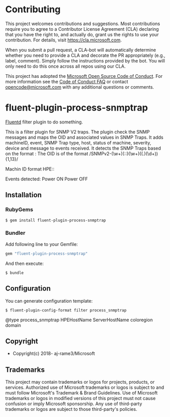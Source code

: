 # Contributing

This project welcomes contributions and suggestions.  Most contributions require you to agree to a
Contributor License Agreement (CLA) declaring that you have the right to, and actually do, grant us
the rights to use your contribution. For details, visit https://cla.microsoft.com.

When you submit a pull request, a CLA-bot will automatically determine whether you need to provide
a CLA and decorate the PR appropriately (e.g., label, comment). Simply follow the instructions
provided by the bot. You will only need to do this once across all repos using our CLA.

This project has adopted the [Microsoft Open Source Code of Conduct](https://opensource.microsoft.com/codeofconduct/).
For more information see the [Code of Conduct FAQ](https://opensource.microsoft.com/codeofconduct/faq/) or
contact [opencode@microsoft.com](mailto:opencode@microsoft.com) with any additional questions or comments.

# fluent-plugin-process-snmptrap

[Fluentd](https://fluentd.org/) filter plugin to do something.

This is a filter plugin for SNMP V2 traps. The plugin check the SNMP messages and maps the OID and associated values in SNMP Traps. 
It adds machineID, event, SNMP Trap type, host, status of machine, severity, device and message to events received. It detects the 
SNMP Traps based on the format <OID>:<Value>
The OID is of the format /SNMPv2-(\w+)(::)(\w+)((\.)(\d+)){1,13}/

Machin ID format 
HPE:<Coloregion>:<ChassisSerialNo>

Events detected:
Power ON
Power OFF

## Installation

### RubyGems

```
$ gem install fluent-plugin-process-snmptrap
```

### Bundler

Add following line to your Gemfile:

```ruby
gem "fluent-plugin-process-snmptrap"
```

And then execute:

```
$ bundle
```

## Configuration

You can generate configuration template:

```
$ fluent-plugin-config-format filter process_snmptrap
```

<filter SNMPTrap.Alert>
   @type process_snmptrap
   HPEHostName ServerHostName
   coloregion <colo region>
   domain <domain>
</filter>



## Copyright

* Copyright(c) 2018- aj-rame3/Microsoft

## Trademarks 

This project may contain trademarks or logos for projects, products, or services. Authorized use of Microsoft trademarks or logos is subject to and must follow Microsoft's Trademark & Brand Guidelines. Use of Microsoft trademarks or logos in modified versions of this project must not cause confusion or imply Microsoft sponsorship. Any use of third-party trademarks or logos are subject to those third-party's policies.
